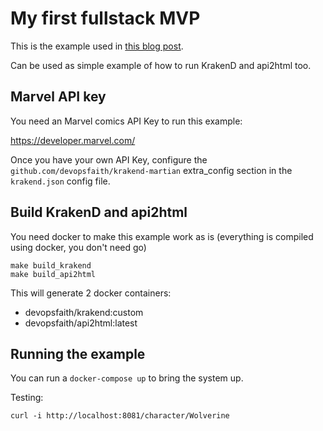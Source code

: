 # My first fullstack MVP

This is the example used in [this blog post](http://www.krakend.io/blog/my-first-fullstack-mvp/).

Can be used as simple example of how to run KrakenD and api2html too.

## Marvel API key

You need an Marvel comics API Key to run this example:

https://developer.marvel.com/

Once you have your own API Key, configure the `github.com/devopsfaith/krakend-martian` extra_config section in the `krakend.json` config file.

## Build KrakenD and api2html

You need docker to make this example work as is (everything is compiled using docker, you don't need go)

```
make build_krakend
make build_api2html
```

This will generate 2 docker containers:

- devopsfaith/krakend:custom
- devopsfaith/api2html:latest

## Running the example

You can run a `docker-compose up` to bring the system up.

Testing:
```
curl -i http://localhost:8081/character/Wolverine
```
